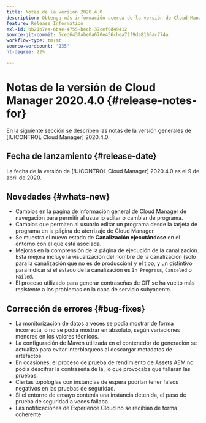 ```yaml
---
title: Notas de la versión 2020.4.0
description: Obtenga más información acerca de la versión de Cloud Manager 2020.4.0
feature: Release Information
exl-id: bb21b7ea-6bae-4755-becb-37cef0d49412
source-git-commit: 5ced643fabe0a670e456cbea72f9da8196ac774a
workflow-type: tm+mt
source-wordcount: '235'
ht-degree: 22%

---
```


# Notas de la versión de Cloud Manager 2020.4.0 {#release-notes-for}

En la siguiente sección se describen las notas de la versión generales de [!UICONTROL Cloud Manager] 2020.4.0.

## Fecha de lanzamiento {#release-date}

La fecha de la versión de [!UICONTROL Cloud Manager] 2020.4.0 es el 9 de abril de 2020.

## Novedades {#whats-new}

* Cambios en la página de información general de Cloud Manager de navegación para permitir al usuario editar o cambiar de programa.
* Cambios que permiten al usuario editar un programa desde la tarjeta de programa en la página de aterrizaje de Cloud Manager.
* Se muestra el nuevo estado de **Canalización ejecutándose** en el entorno con el que está asociada.
* Mejoras en la comprensión de la página de ejecución de la canalización. Esta mejora incluye la visualización del nombre de la canalización (solo para la canalización que no es de producción) y el tipo, y un distintivo para indicar si el estado de la canalización es `In Progress`, `Canceled` o `Failed`.
* El proceso utilizado para generar contraseñas de GIT se ha vuelto más resistente a los problemas en la capa de servicio subyacente.

## Corrección de errores {#bug-fixes}

* La monitorización de datos a veces se podía mostrar de forma incorrecta, o no se podía mostrar en absoluto, según variaciones menores en los valores técnicos.
* La configuración de Maven utilizada en el contenedor de generación se actualizó para evitar interbloqueos al descargar metadatos de artefactos.
* En ocasiones, el proceso de prueba de rendimiento de Assets AEM no podía descifrar la contraseña de la, lo que provocaba que fallaran las pruebas.
* Ciertas topologías con instancias de espera podrían tener falsos negativos en las pruebas de seguridad.
* Si el entorno de ensayo contenía una instancia detenida, el paso de prueba de seguridad a veces fallaba.
* Las notificaciones de Experience Cloud no se recibían de forma coherente.
